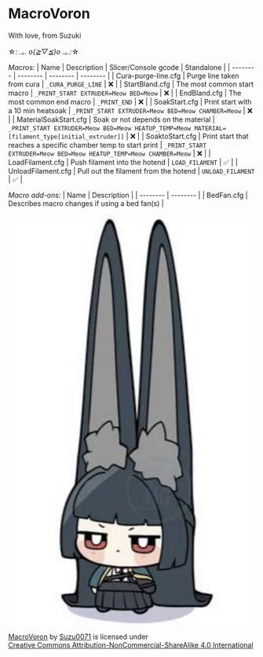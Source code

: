 # MacroVoron
With love, from Suzuki

☆*: .｡. o(≧▽≦)o .｡.:*☆

*Macros:*
| Name | Description | Slicer/Console gcode | Standalone |
| -------- | -------- | -------- | -------- |
| Cura-purge-line.cfg | Purge line taken from cura | `_CURA_PURGE_LINE` | ❌ |
| StartBland.cfg | The most common start macro | `_PRINT_START EXTRUDER=Meow BED=Meow` | ❌ |
| EndBland.cfg | The most common end macro | `_PRINT_END` | ❌ |
| SoakStart.cfg | Print start with a 10 min heatsoak | `_PRINT_START EXTRUDER=Meow BED=Meow CHAMBER=Meow` | ❌ |
| MaterialSoakStart.cfg | Soak or not depends on the material | `_PRINT_START EXTRUDER=Meow BED=Meow HEATUP_TEMP=Meow MATERIAL=[filament_type[initial_extruder]]` | ❌ |
| SoaktoStart.cfg | Print start that reaches a specific chamber temp to start print | `_PRINT_START EXTRUDER=Meow BED=Meow HEATUP_TEMP=Meow CHAMBER=Meow` | ❌ |
| LoadFilament.cfg | Push filament into the hotend | `LOAD_FILAMENT` | ✅ |
| UnloadFilament.cfg | Pull out the filament from the hotend | `UNLOAD_FILAMENT` | ✅ |

*Macro add-ons:*
| Name | Description  |
| -------- | -------- |
| BedFan.cfg | Describes macro changes if using a bed fan(s) |

<img src="./Hoshimi.jpg" width=500>

  <p xmlns:cc="http://creativecommons.org/ns#" xmlns:dct="http://purl.org/dc/terms/"><a property="dct:title" rel="cc:attributionURL" href="https://github.com/Suzu0071/MacroVoron">MacroVoron</a> by <a rel="cc:attributionURL dct:creator" property="cc:attributionName" href="https://github.com/Suzu0071">Suzu0071</a> is licensed under <a href="https://creativecommons.org/licenses/by-nc-sa/4.0/?ref=chooser-v1" target="_blank" rel="license noopener noreferrer" style="display:inline-block;">Creative Commons Attribution-NonCommercial-ShareAlike 4.0 International<img style="height:22px!important;margin-left:3px;vertical-align:text-bottom;" src="https://mirrors.creativecommons.org/presskit/icons/cc.svg?ref=chooser-v1" alt=""><img style="height:22px!important;margin-left:3px;vertical-align:text-bottom;" src="https://mirrors.creativecommons.org/presskit/icons/by.svg?ref=chooser-v1" alt=""><img style="height:22px!important;margin-left:3px;vertical-align:text-bottom;" src="https://mirrors.creativecommons.org/presskit/icons/nc.svg?ref=chooser-v1" alt=""><img style="height:22px!important;margin-left:3px;vertical-align:text-bottom;" src="https://mirrors.creativecommons.org/presskit/icons/sa.svg?ref=chooser-v1" alt=""></a></p> 
